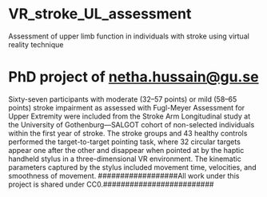 # VR_stroke_UL_assessment
Assessment of upper limb function in individuals with stroke using virtual reality technique
# PhD project of netha.hussain@gu.se
Sixty-seven participants with moderate (32–57 points) or mild (58–65 points) stroke impairment as assessed with Fugl-Meyer Assessment for Upper Extremity were included from the Stroke Arm Longitudinal study at the University of Gothenburg—SALGOT cohort of non-selected individuals within the first year of stroke. The stroke groups and 43 healthy controls performed the target-to-target pointing task, where 32 circular targets appear one after the other and disappear when pointed at by the haptic handheld stylus in a three-dimensional VR environment. The kinematic parameters captured by the stylus included movement time, velocities, and smoothness of movement.
##################All work under this project is shared under CC0.#########################
